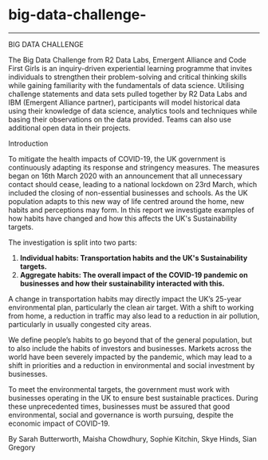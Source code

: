 # big-data-challenge-
---
BIG DATA CHALLENGE 

The Big Data Challenge from R2 Data Labs, Emergent Alliance and Code First Girls is an inquiry-driven experiential learning programme that invites individuals to strengthen their problem-solving and critical thinking skills while gaining familiarity with the fundamentals of data science. Utilising challenge statements and data sets pulled together by R2 Data Labs and IBM (Emergent Alliance partner), participants will model historical data using their knowledge of data science, analytics tools and techniques while basing their observations on the data provided. Teams can also use additional open data in their projects.

Introduction

To mitigate the health impacts of COVID-19, the UK government is continuously adapting its response and stringency measures. The measures began on 16th March 2020 with an announcement that all unnecessary contact should cease, leading to a national lockdown on 23rd March, which included the closing of non-essential businesses and schools. As the UK population adapts to this new way of life centred around the home, new habits and perceptions may form. In this report we investigate examples of how habits have changed and how this affects the UK's Sustainability targets.

The investigation is split into two parts:

1. __Individual habits: Transportation habits and the UK's Sustainability targets.__
2. __Aggregate habits: The overall impact of the COVID-19 pandemic on businesses and how their sustainability interacted with this.__

A change in transportation habits may directly impact the UK’s 25-year environmental plan, particularly the clean air target. With a shift to working from home, a reduction in traffic may also lead to a reduction in air pollution, particularly in usually congested city areas.

We define people’s habits to go beyond that of the general population, but to also include the habits of investors and businesses. Markets across the world have been severely impacted by the pandemic, which may lead to a shift in priorities and a reduction in environmental and social investment by businesses.

To meet the environmental targets, the government must work with businesses operating in the UK to ensure best sustainable practices. During these unprecedented times, businesses must be assured that good environmental, social and governance is worth pursuing, despite the economic impact of COVID-19.

By Sarah Butterworth, Maisha Chowdhury, Sophie Kitchin, Skye Hinds, Sian Gregory
